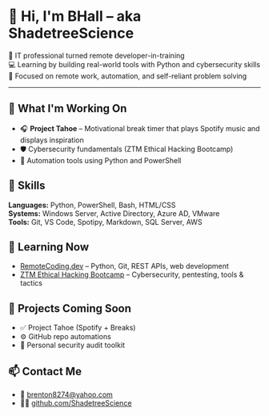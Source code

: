 # 👋 Hi, I'm BHall – aka ShadetreeScience

🚀 IT professional turned remote developer-in-training  
💻 Learning by building real-world tools with Python and cybersecurity skills  
🎯 Focused on remote work, automation, and self-reliant problem solving

---

## 🔧 What I'm Working On
- 🎧 **Project Tahoe** – Motivational break timer that plays Spotify music and displays inspiration
- 🛡️ Cybersecurity fundamentals (ZTM Ethical Hacking Bootcamp)
- 🧰 Automation tools using Python and PowerShell

## 🧰 Skills
**Languages:** Python, PowerShell, Bash, HTML/CSS  
**Systems:** Windows Server, Active Directory, Azure AD, VMware  
**Tools:** Git, VS Code, Spotipy, Markdown, SQL Server, AWS

## 🧭 Learning Now
- [RemoteCoding.dev](https://remotecoding.dev) – Python, Git, REST APIs, web development  
- [ZTM Ethical Hacking Bootcamp](https://zerotomastery.io/) – Cybersecurity, pentesting, tools & tactics

## 🔗 Projects Coming Soon
- ✅ Project Tahoe (Spotify + Breaks)
- ⚙️ GitHub repo automations
- 🔐 Personal security audit toolkit

## 📫 Contact Me
- 📧 [brenton8274@yahoo.com](mailto:brenton8274@yahoo.com)
- 🧑‍💻 [github.com/ShadetreeScience](https://github.com/ShadetreeScience)

